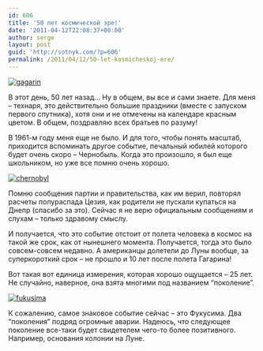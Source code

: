 ```yaml
---
id: 606
title: '50 лет космической эре!'
date: '2011-04-12T22:08:37+00:00'
author: serge
layout: post
guid: 'http://sotnyk.com/?p=606'
permalink: /2011/04/12/50-let-kosmicheskoj-ere/
---
```


[![](https://sotnyk.github.io/wp-content/uploads/2011/04/gagarin-300x243.jpg "gagarin")](https://sotnyk.github.io/wp-content/uploads/2011/04/gagarin.jpg) 

В этот день, 50 лет назад… Ну в общем, вы все и сами знаете. Для меня – технаря, это действительно большие праздники (вместе с запуском первого спутника), хотя они и не отмечены на календаре красным цветом. В общем, поздравляю всех братьев по разуму!

В 1961-м году меня еще не было. И для того, чтобы понять масштаб, приходится вспоминать другое событие, печальный юбилей которого будет очень скоро – Чернобыль. Когда это произошло, я был еще школьником, но уже все помню очень хорошо.  
  
[![](https://sotnyk.github.io/wp-content/uploads/2011/04/chernobyl-269x300.jpg "chernobyl")](https://sotnyk.github.io/wp-content/uploads/2011/04/chernobyl.jpg)

Помню сообщения партии и правительства, как им верил, повторял расчеты полураспада Цезия, как родители не пускали купаться на Днепр (спасибо за это). Сейчас я не верю официальным сообщениям и слухам – только здравому смыслу.

И получается, что это событие отстоит от полета человека в космос на такой же срок, как от нынешнего момента. Получается, тогда это было совсем-совсем недавно. А американцы долетели до Луны вообще, за суперкороткий срок – не прошло и 10 лет после полета Гагарина!

Вот такая вот единица измерения, которая хорошо ощущается – 25 лет. Не случайно, наверное, она взята многими под названием “поколение”.

[![](https://sotnyk.github.io/wp-content/uploads/2011/04/fukusima.jpg "fukusima")](https://sotnyk.github.io/wp-content/uploads/2011/04/fukusima.jpg)

К сожалению, самое знаковое событие сейчас – это Фукусима. Два “поколения” подряд огромные аварии. Надеюсь, что следующее поколение все-таки будет свидетелем чего-то более позитивного. Например, основания колонии на Луне.